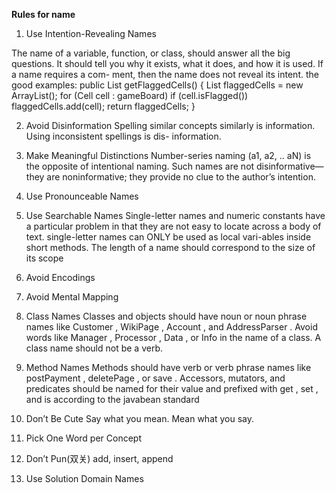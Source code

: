 **Rules for name**

1. Use Intention-Revealing Names

  The name of a variable, function, or class, should answer all the big questions. It
should tell you why it exists, what it does, and how it is used. If a name requires a com-
ment, then the name does not reveal its intent.
  the good examples:
  public List<Cell> getFlaggedCells() {
    List<Cell> flaggedCells = new ArrayList<Cell>();
    for (Cell cell : gameBoard)
      if (cell.isFlagged())
        flaggedCells.add(cell);
    return flaggedCells;
  }

2. Avoid Disinformation
  Spelling similar concepts similarly is information. Using inconsistent spellings is dis-
information.

3. Make Meaningful Distinctions
  Number-series naming (a1, a2, .. aN) is the opposite of intentional naming. Such
names are not disinformative—they are noninformative; they provide no clue to the
author’s intention.

4. Use Pronounceable Names
  
5. Use Searchable Names
  Single-letter names and numeric constants have a particular problem in that they are not
easy to locate across a body of text.
  single-letter names can ONLY be used as local vari-ables inside short methods. The length 
of a name should correspond to the size of its scope

6. Avoid Encodings  
7. Avoid Mental Mapping

8. Class Names
  Classes and objects should have noun or noun phrase names like Customer , WikiPage ,
Account , and AddressParser . Avoid words like Manager , Processor , Data , or Info in the name
of a class. A class name should not be a verb.

9. Method Names
  Methods should have verb or verb phrase names like postPayment , deletePage , or save .
Accessors, mutators, and predicates should be named for their value and prefixed with get ,
set , and is according to the javabean standard

10. Don’t Be Cute
  Say what you mean. Mean what you say.
  
11. Pick One Word per Concept

12. Don’t Pun(双关)
  add, insert, append
  
13. Use Solution Domain Names
